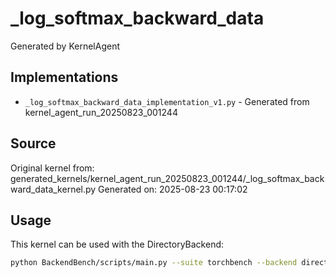 # _log_softmax_backward_data

Generated by KernelAgent

## Implementations

- `_log_softmax_backward_data_implementation_v1.py` - Generated from kernel_agent_run_20250823_001244

## Source

Original kernel from: generated_kernels/kernel_agent_run_20250823_001244/_log_softmax_backward_data_kernel.py
Generated on: 2025-08-23 00:17:02

## Usage

This kernel can be used with the DirectoryBackend:
```bash
python BackendBench/scripts/main.py --suite torchbench --backend directory --ops _log_softmax_backward_data
```
